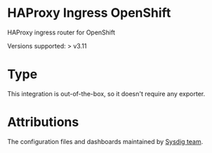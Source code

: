 # HAProxy Ingress OpenShift
HAProxy ingress router for OpenShift

Versions supported: > v3.11

# Type
This integration is out-of-the-box, so it doesn't require any exporter.


# Attributions
The configuration files and dashboards maintained by [Sysdig team](https://sysdig.com/).
